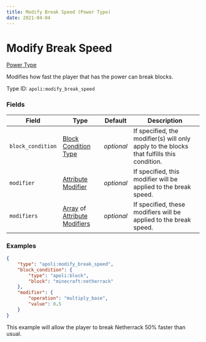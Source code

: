 ```yaml
---
title: Modify Break Speed (Power Type)
date: 2021-04-04
---
```


# Modify Break Speed

[Power Type](../power_types.md)

Modifies how fast the player that has the power can break blocks.

Type ID: `apoli:modify_break_speed`


### Fields

Field  | Type | Default | Description
-------|------|---------|-------------
`block_condition` | [Block Condition Type](../block_condition_types.md) | _optional_ | If specified, the modifier(s) will only apply to the blocks that fulfills this condition.
`modifier` | [Attribute Modifier](../data_types/attribute_modifier.md) | _optional_ | If specified, this modifier will be applied to the break speed.
`modifiers` | [Array](../data_types/array.md) of [Attribute Modifiers](../data_types/attribute_modifier.md) | _optional_ | If specified, these modifiers will be applied to the break speed.


### Examples

```json
{
	"type": "apoli:modify_break_speed",
	"block_condition": {
		"type": "apoli:block",
		"block": "minecraft:netherrack"
	},
	"modifier": {
		"operation": "multiply_base",
		"value": 0.5
	}
}
```

This example will allow the player to break Netherrack 50% faster than usual.
